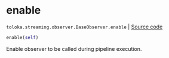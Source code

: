 # enable
`toloka.streaming.observer.BaseObserver.enable` | [Source code](https://github.com/Toloka/toloka-kit/blob/v1.2.0/src/streaming/observer.py#L54)

```python
enable(self)
```

Enable observer to be called during pipeline execution.

